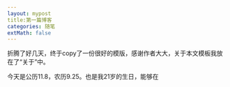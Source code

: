 ```yaml
---
layout: mypost
title:第一篇博客
categories: 随笔
extMath: false
---
```


折腾了好几天，终于copy了一份很好的模版，感谢作者大大，关于本文模板我放在了“关于”中。

今天是公历11.8，农历9.25。也是我21岁的生日，能够在
